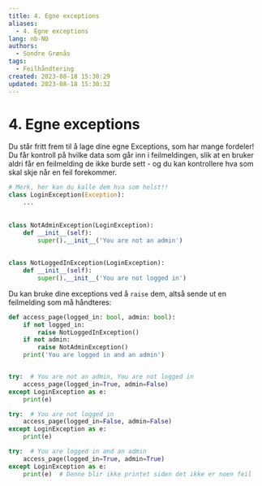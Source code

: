 ```yaml
---
title: 4. Egne exceptions
aliases: 
  - 4. Egne exceptions
lang: nb-NO
authors:
  - Sondre Grønås
tags:
  - Feilhåndtering
created: 2023-08-18 15:30:29
updated: 2023-08-18 15:30:32
---
```

# 4. Egne exceptions
Du står fritt frem til å lage dine egne Exceptions, som har mange fordeler! Du får kontroll på hvilke data som går inn i feilmeldingen, slik at en bruker aldri får en feilmelding de ikke burde sett - og du kan kontrollere hva som skal skje når en feil forekommer.

```python
# Merk, her kan du kalle dem hva som helst!!
class LoginException(Exception):  
    ...  
  
  
class NotAdminException(LoginException):  
    def __init__(self):  
        super().__init__('You are not an admin')  
  
  
class NotLoggedInException(LoginException):  
    def __init__(self):  
        super().__init__('You are not logged in')
```

Du kan bruke dine exceptions ved å `raise` dem, altså sende ut en feilmelding som må håndteres:

```python
def access_page(logged_in: bool, admin: bool):
    if not logged_in:
        raise NotLoggedInException()
    if not admin:
        raise NotAdminException()
    print('You are logged in and an admin')


try:  # You are not an admin, You are not logged in
    access_page(logged_in=True, admin=False)
except LoginException as e:
    print(e)

try:  # You are not logged in
    access_page(logged_in=False, admin=False)
except LoginException as e:
    print(e)

try:  # You are logged in and an admin
    access_page(logged_in=True, admin=True)
except LoginException as e:
    print(e)  # Denne blir ikke printet siden det ikke er noen feil
```